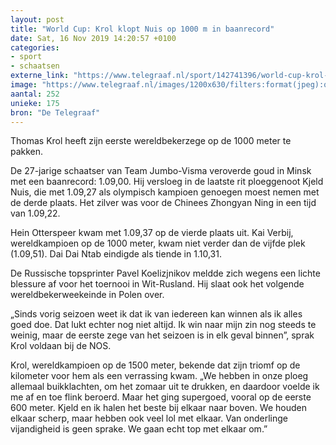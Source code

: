 ```yaml
---
layout: post
title: "World Cup: Krol klopt Nuis op 1000 m in baanrecord"
date: Sat, 16 Nov 2019 14:20:57 +0100
categories: 
- sport 
- schaatsen 
externe_link: "https://www.telegraaf.nl/sport/142741396/world-cup-krol-klopt-nuis-op-1000-m-in-baanrecord"
image: "https://www.telegraaf.nl/images/1200x630/filters:format(jpeg):quality(80)/cdn-kiosk-api.telegraaf.nl/206fbc30-0885-11ea-8f92-02c309bc01c1.jpg"
aantal: 252
unieke: 175
bron: "De Telegraaf"
---
```


<p class="intro">Thomas Krol heeft zijn eerste wereldbekerzege op de 1000 meter te pakken.</p> <p>De 27-jarige schaatser van Team Jumbo-Visma veroverde goud in Minsk met een baanrecord: 1.09,00. Hij versloeg in de laatste rit ploeggenoot Kjeld Nuis, die met 1.09,27 als olympisch kampioen genoegen moest nemen met de derde plaats. Het zilver was voor de Chinees Zhongyan Ning in een tijd van 1.09,22.</p><p>Hein Otterspeer kwam met 1.09,37 op de vierde plaats uit. Kai Verbij, wereldkampioen op de 1000 meter, kwam niet verder dan de vijfde plek (1.09,51). Dai Dai Ntab eindigde als tiende in 1.10,31.</p><p>De Russische topsprinter Pavel Koelizjnikov meldde zich wegens een lichte blessure af voor het toernooi in Wit-Rusland. Hij slaat ook het volgende wereldbekerweekeinde in Polen over.</p><p>„Sinds vorig seizoen weet ik dat ik van iedereen kan winnen als ik alles goed doe. Dat lukt echter nog niet altijd. Ik win naar mijn zin nog steeds te weinig, maar de eerste zege van het seizoen is in elk geval binnen”, sprak Krol voldaan bij de NOS.</p><p>Krol, wereldkampioen op de 1500 meter, bekende dat zijn triomf op de kilometer voor hem als een verrassing kwam. „We hebben in onze ploeg allemaal buikklachten, om het zomaar uit te drukken, en daardoor voelde ik me af en toe flink beroerd. Maar het ging supergoed, vooral op de eerste 600 meter. Kjeld en ik halen het beste bij elkaar naar boven. We houden elkaar scherp, maar hebben ook veel lol met elkaar. Van onderlinge vijandigheid is geen sprake. We gaan echt top met elkaar om.”</p>
